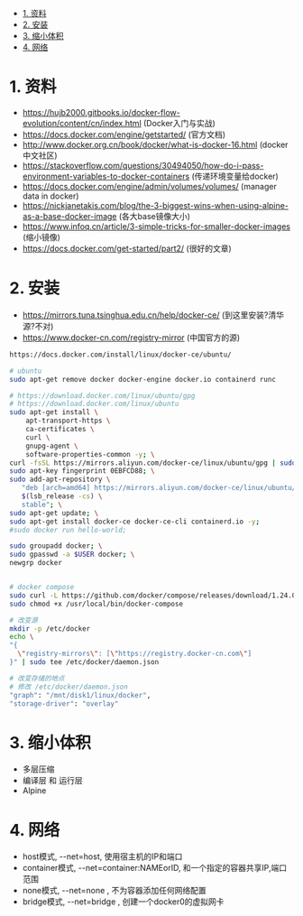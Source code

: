 

<!-- TOC -->

- [1. 资料](#1-资料)
- [2. 安装](#2-安装)
- [3. 缩小体积](#3-缩小体积)
- [4. 网络](#4-网络)

<!-- /TOC -->


# 1. 资料

* https://hujb2000.gitbooks.io/docker-flow-evolution/content/cn/index.html (Docker入门与实战)
* https://docs.docker.com/engine/getstarted/ (官方文档)
* http://www.docker.org.cn/book/docker/what-is-docker-16.html (docker中文社区)
* https://stackoverflow.com/questions/30494050/how-do-i-pass-environment-variables-to-docker-containers (传递环境变量给docker)
* https://docs.docker.com/engine/admin/volumes/volumes/ (manager data in docker)
* https://nickjanetakis.com/blog/the-3-biggest-wins-when-using-alpine-as-a-base-docker-image (各大base镜像大小)
* https://www.infoq.cn/article/3-simple-tricks-for-smaller-docker-images (缩小镜像)
* https://docs.docker.com/get-started/part2/ (很好的文章)

# 2. 安装

* https://mirrors.tuna.tsinghua.edu.cn/help/docker-ce/ (到这里安装?清华源?不对)
* https://www.docker-cn.com/registry-mirror (中国官方的源)


```bash
https://docs.docker.com/install/linux/docker-ce/ubuntu/

# ubuntu
sudo apt-get remove docker docker-engine docker.io containerd runc

# https://download.docker.com/linux/ubuntu/gpg
# https://download.docker.com/linux/ubuntu
sudo apt-get install \
    apt-transport-https \
    ca-certificates \
    curl \
    gnupg-agent \
    software-properties-common -y; \
curl -fsSL https://mirrors.aliyun.com/docker-ce/linux/ubuntu/gpg | sudo apt-key add -; \
sudo apt-key fingerprint 0EBFCD88; \
sudo add-apt-repository \
   "deb [arch=amd64] https://mirrors.aliyun.com/docker-ce/linux/ubuntu/ \
   $(lsb_release -cs) \
   stable"; \
sudo apt-get update; \
sudo apt-get install docker-ce docker-ce-cli containerd.io -y;
#sudo docker run hello-world;

sudo groupadd docker; \
sudo gpasswd -a $USER docker; \
newgrp docker 


# docker compose
sudo curl -L https://github.com/docker/compose/releases/download/1.24.0/docker-compose-`uname -s`-`uname -m` -o /usr/local/bin/docker-compose
sudo chmod +x /usr/local/bin/docker-compose

# 改变源
mkdir -p /etc/docker
echo \
"{
  \"registry-mirrors\": [\"https://registry.docker-cn.com\"]
}" | sudo tee /etc/docker/daemon.json

# 改变存储的地点
# 修改 /etc/docker/daemon.json
"graph": "/mnt/disk1/linux/docker",
"storage-driver": "overlay"
```

# 3. 缩小体积

* 多层压缩
* 编译层 和 运行层
* Alpine

# 4. 网络

* host模式, --net=host, 使用宿主机的IP和端口
* container模式, --net=container:NAMEorID, 和一个指定的容器共享IP,端口范围
* none模式, --net=none , 不为容器添加任何网络配置
* bridge模式, --net=bridge , 创建一个docker0的虚拟网卡
